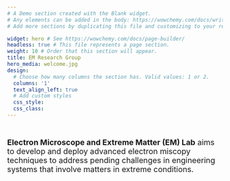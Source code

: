 ```yaml
---
# A Demo section created with the Blank widget.
# Any elements can be added in the body: https://wowchemy.com/docs/writing-markdown-latex/
# Add more sections by duplicating this file and customizing to your requirements.

widget: hero # See https://wowchemy.com/docs/page-builder/
headless: true # This file represents a page section.
weight: 10 # Order that this section will appear.
title: EM Research Group
hero_media: welcome.jpg
design:
  # Choose how many columns the section has. Valid values: 1 or 2.
  columns: '1'
  text_align_left: true
  # Add custom styles
  css_style:
  css_class:
---
```


<br>

<font size="4">**Electron Microscope and Extreme Matter (EM) Lab** aims to develop and deploy advanced electron miscopy techniques to address pending challenges in engineering systems that involve matters in extreme conditions.</font>
